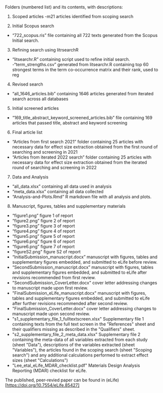 Folders (numbered list) and its contents, with descriptions:

1) Scoped articles
-m21 articles identified from scoping search

2) Initial Scopus search
- “722_scopus.ris” file containing all 722 texts generated from the Scopus Initial search.

3) Refining search using litrsearchR
- “litsearchr.R” containing script used to refine initial search.
-“term_strengths.csv” generated from litsearchr.R containing top 60 strongest terms in the term co-occurrence matrix and their rank, used to reg

4) Revised search
- “all_1646_articles.bib” containing 1646 articles generated from iterated search across all databases

5) Initial screened articles
- “169_title_abstract_keyword_screened_articles.bib” file containing 169 articles that passed title, abstract and keyword screening

6) Final article list
- “Articles from first search 2021” folder containing 25 articles with necessary data for effect size extraction obtained from the first round of searching and screening in 2021
- “Articles from iterated 2022 search” folder containing 25 articles with necessary data for effect size extraction obtained from the iterated round of searching and screening in 2022

7) Data and Analysis
- “all_data.xlsx” containing all data used in analysis
- “meta_data.xlsx” containing all data collected
- “Analysis-and-Plots.Rmd” R markdown file with all analysis and plots.

8) Manuscript, figures, tables and supplementary materials
- “figure1.png” figure 1 of report
- “figure2.png” figure 2 of report
- “figure3.png” figure 3 of report
- “figure4.png” figure 4 of report
- “figure5.png” figure 5 of report
- “figure6.png” figure 6 of report
- “figure6.png” figure 7 of report
- "figureS2.png" figure S2 of report
- “InitialSubmission_manuscript.docx” manuscript with figures, tables and supplementary figures embedded, and submitted to eLife before review.
- “SecondSubmission_manuscript.docx” manuscript with figures, tables and supplementary figures embedded, and submitted to eLife after revisions recommended from first review.
- "SecondSubmission_CoverLetter.docx" cover letter addressing changes to manuscript made upon first review.
- "FinalSubmission_eLife_manuscript.docx" manuscript with figures, tables and supplementary figures embedded, and submitted to eLife after further revisions recommended after second review.
- "FinalSubmission_CoverLetter.docx" cover letter addressing changes to manuscript made upon second review.
- "s1_supplementary_file_1_fulltextscreen.xlsx" Supplementary file 1 containing texts from the full text screen in the "References" sheet and their qualifiers missing as described in the "Qualifiers" sheet.
- "s2_supplementary_file_2_meta_data.xlsx" Supplementary file 2 containing the meta-data of all variables extracted from each study (sheet "Data"), descriptions of the variables extracted (sheet "Variables"), the articles found in the scoping search (sheet "Scoping search") and any additional calculations performed to extract effect sizes (sheet "Calculations")
- "Lee_etal_eLife_MDAR_checklist.pdf" Materials Design Analysis Reporting (MDAR) checklist for eLife.

The published, peer-revied paper can be found in (eLife)  [https://doi.org/10.7554/eLife.85427]


